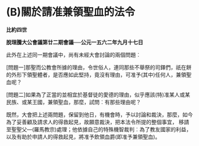 # (B)關於請准兼領聖血的法令


**比約四世**

**脫理騰大公會議第廿二期會議──公元一五六二年九月十七日**





此外在上述同一期會議中，尚有未經大會討論的兩個問題︰

[問題一]那聖而公教會所據的理由，令世俗人，連同那些不舉祭的司鐸們，祇在餅的外形下領聖體者，是否應如此堅持，竟沒有理由，可准予(其中)任何人，兼領聖血呢？

[問題二]如果為了正當的並相宜於基督徒的愛德的理由，似乎應該(特)准某人或某民族、或某王國，兼領聖血，那麼，試問︰有那些理由呢？

既然，大會把上述兩問題，保留到他日，有機會時，予以討論和裁決，那麼，如今為了妥善顧及請求人的得救起見，故願意裁決，把本法令所提的整個事宜，
移請至聖聖父—(羅馬教宗)處理；他依據自己的特殊機智裁判︰為了教友國家的利益，以及有助於申請人的得救起見，將准予飲領血爵(即准予兼領聖血)。

